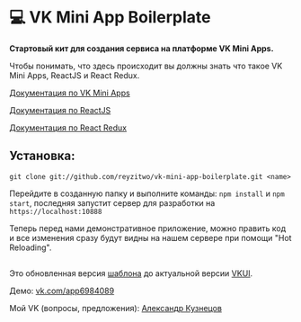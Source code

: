 # 💻 VK Mini App Boilerplate
**Стартовый кит для создания сервиса на платформе VK Mini Apps.**

Чтобы понимать, что здесь происходит вы должны знать что такое VK Mini Apps,  ReactJS и React Redux.

[Документация по VK Mini Apps](https://vk.com/dev/vk_apps_docs)

[Документация по ReactJS](https://ru.reactjs.org/docs/getting-started.html)

[Документация по React Redux](https://rajdee.gitbooks.io/redux-in-russian/content/)

## Установка:
`git clone git://github.com/reyzitwo/vk-mini-app-boilerplate.git <name>`

Перейдите в созданную папку и выполните команды: `npm install` и `npm start`, последняя запустит сервер для разработки на `https://localhost:10888`

Теперь перед нами демонстративное приложение, можно править код и все изменения сразу будут видны на нашем сервере при помощи "Hot Reloading".

##

Это обновленная версия [шаблона](https://github.com/iSa1vatore/vk-mini-app-boilerplate) до актуальной версии [VKUI](https://github.com/VKCOM/VKUI).

Демо: [vk.com/app6984089](https://vk.com/app7855533)

Мой VK (вопросы, предложения): [Александр Кузнецов](https://vk.me/reyzitwo)
